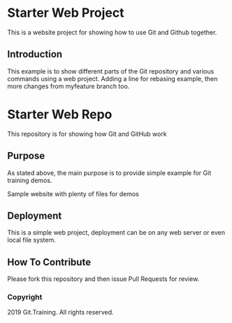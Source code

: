 # Starter Web Project

This is a website project for showing how to use Git and Github together.

## Introduction

This example is to show different parts of the Git repository and various commands using a web project. Adding a line for rebasing example, then more changes from myfeature branch too.

# Starter Web Repo

This repository is for showing how Git and GitHub work

## Purpose

As stated above, the main purpose is to provide simple example for Git training demos.

Sample website with plenty of files for demos

## Deployment

This is a simple web project, deployment can be on any web server or even local file system.

## How To Contribute

Please fork this repository and then issue Pull Requests for review.

### Copyright

2019 Git.Training. All rights reserved.